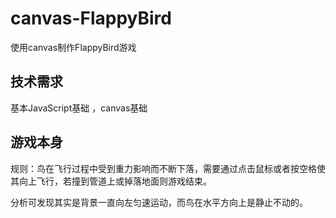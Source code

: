 # canvas-FlappyBird
使用canvas制作FlappyBird游戏

## 技术需求
基本JavaScript基础 ，canvas基础

## 游戏本身
规则：鸟在飞行过程中受到重力影响而不断下落，需要通过点击鼠标或者按空格使其向上飞行，若撞到管道上或掉落地面则游戏结束。

分析可发现其实是背景一直向左匀速运动，而鸟在水平方向上是静止不动的。
